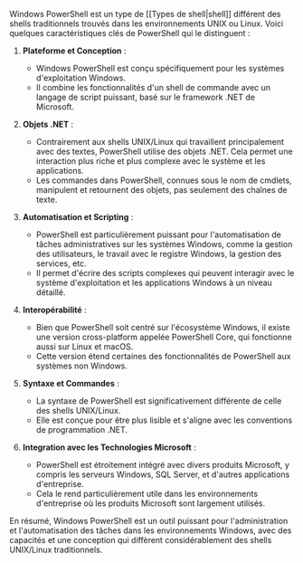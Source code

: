 
Windows PowerShell est un type de [[Types de shell|shell]] différent des shells traditionnels trouvés dans les environnements UNIX ou Linux. Voici quelques caractéristiques clés de PowerShell qui le distinguent :

1. **Plateforme et Conception** :
    
    - Windows PowerShell est conçu spécifiquement pour les systèmes d'exploitation Windows.
    - Il combine les fonctionnalités d'un shell de commande avec un langage de script puissant, basé sur le framework .NET de Microsoft.

2. **Objets .NET** :
    
    - Contrairement aux shells UNIX/Linux qui travaillent principalement avec des textes, PowerShell utilise des objets .NET. Cela permet une interaction plus riche et plus complexe avec le système et les applications.
    - Les commandes dans PowerShell, connues sous le nom de cmdlets, manipulent et retournent des objets, pas seulement des chaînes de texte.

3. **Automatisation et Scripting** :
    
    - PowerShell est particulièrement puissant pour l'automatisation de tâches administratives sur les systèmes Windows, comme la gestion des utilisateurs, le travail avec le registre Windows, la gestion des services, etc.
    - Il permet d'écrire des scripts complexes qui peuvent interagir avec le système d'exploitation et les applications Windows à un niveau détaillé.

4. **Interopérabilité** :
    
    - Bien que PowerShell soit centré sur l'écosystème Windows, il existe une version cross-platform appelée PowerShell Core, qui fonctionne aussi sur Linux et macOS.
    - Cette version étend certaines des fonctionnalités de PowerShell aux systèmes non Windows.

5. **Syntaxe et Commandes** :
    
    - La syntaxe de PowerShell est significativement différente de celle des shells UNIX/Linux.
    - Elle est conçue pour être plus lisible et s'aligne avec les conventions de programmation .NET.

6. **Integration avec les Technologies Microsoft** :
    
    - PowerShell est étroitement intégré avec divers produits Microsoft, y compris les serveurs Windows, SQL Server, et d'autres applications d'entreprise.
    - Cela le rend particulièrement utile dans les environnements d'entreprise où les produits Microsoft sont largement utilisés.

En résumé, Windows PowerShell est un outil puissant pour l'administration et l'automatisation des tâches dans les environnements Windows, avec des capacités et une conception qui diffèrent considérablement des shells UNIX/Linux traditionnels.